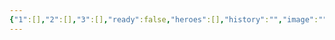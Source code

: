 ```yaml
---
{"1":[],"2":[],"3":[],"ready":false,"heroes":[],"history":"","image":"","images":[],"features":[],"appearance":[],"terms":[],"dg-publish":true,"permalink":"/tabliczy/biblejskie-syuzhety/poczelui-iudy-i-vzyatie-hrista-pod-strazhu/","dgPassFrontmatter":true}
---
```



